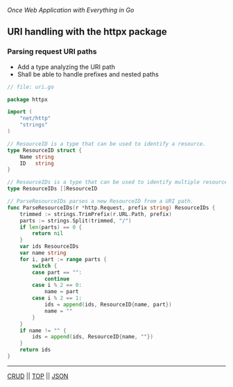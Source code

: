 *Once Web Application with Everything in Go*

## URI handling with the httpx package

### Parsing request URI paths

* Add a type analyzing the URI path
* Shall be able to handle prefixes and nested paths

```go
// file: uri.go

package httpx

import (
    "net/http"
    "strings"
)

// ResourceID is a type that can be used to identify a resource.
type ResourceID struct {
    Name string
    ID   string
}

// ResourceIDs is a type that can be used to identify multiple resources.
type ResourceIDs []ResourceID

// ParseResourceIDs parses a new ResourceID from a URI path.
func ParseResourceIDs(r *http.Request, prefix string) ResourceIDs {
    trimmed := strings.TrimPrefix(r.URL.Path, prefix)
    parts := strings.Split(trimmed, "/")
    if len(parts) == 0 {
        return nil
    }
    var ids ResourceIDs
    var name string
    for i, part := range parts {
        switch {
        case part == "":
            continue
        case i % 2 == 0:
            name = part
        case i % 2 == 1:
            ids = append(ids, ResourceID{name, part})
            name = ""
        }
    }
    if name != "" {
        ids = append(ids, ResourceID{name, ""})
    }
    return ids
}
``` 

---

[CRUD](crud.md) ||  [TOP](../README.md) || [JSON](json.md)
